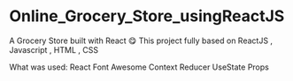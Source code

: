 # Online_Grocery_Store_usingReactJS
A Grocery Store built with React 😋️
This project fully based on ReactJS , Javascript , HTML , CSS

What was used:
React
Font Awesome
Context
Reducer 
UseState
Props
